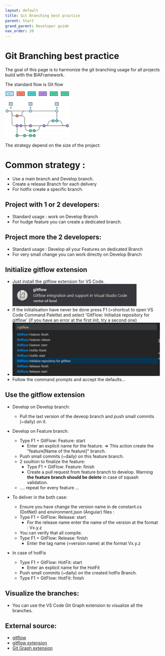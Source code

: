 ```yaml
---
layout: default
title: Git Branching best practice
parent: Start
grand_parent: Developer guide
nav_order: 20
---
```


# Git Branching best practice

The goal of this page is to harmonize the git branching usage for all projects build with the BIAFramework.

The standard flow is Git flow

![GitFlow](../../Images/GitFlow.png)

The strategy depend on the size of the project:

# Common strategy :
- Use a main branch and Develop branch.
- Create a release Branch for each delivery
- For hotfix create a specific branch.

## Project with 1 or 2 developers:
- Standard usage : work on Develop Branch
- For hudge feature you can create a dedicated branch.
  
## Project more the 2 developers:
- Standard usage : Develop all your Features on dedicated Branch
- For very small change you can work directly on Develop Branch

## Initialize gitflow extension
- Just install the gitflow extension for VS Code.
  ![GitFlowExtension](../../Images/GitFlowVSExtension.png)
- If the initialisation have never be done press F1 (=shortcut to open VS Code Command Palette) and select 'GitFlow: Initialize repository for gitflow' (if you have an error at the first init, try a second one)
- ![GitFlowInitializeRepository](../../Images/GitFlowInitializeRepository.png)
- Follow the command prompts and accept the defaults...

## Use the gitflow extension
- Develop on Develop branch:
  - Pull the last version of the deveop branch and push small commits (~daily) on it.
- Develop on Feature branch:
  -  Type F1 + GitFlow: Feature: start
     -  Enter an explicit name for the feature. 
        => This action create the "feature\[Name of the feature]" branch.
  -  Push small commits (~daily) on this feature branch.
  -  2 soultion to finalize the feature:
     -  Type F1 + GitFlow: Feature: finish 
     -  Create a pull request from feature branch to develop. Warning **the feature branch should be delete** in case of squash validation.
  -  .... repeat for every feature ...
- To deliver in the both case:
  - Ensure you have change the version name in de constant.cs (DotNet) and environment.json (Angular) files :
  - Type F1 + GitFlow: Release: start
    - For the release name enter the name of the version at the format : Vx.y.z
  - You can verify that all compile.
  - Type F1 + GitFlow: Release: finish 
    - Enter the tag name (=version name) at the format Vx.y.z

- In case of hotFix
  - Type F1 + GitFlow: HotFit: start 
    - Enter an explicit name for the HotFit
  - Push small commits (~daily) on the created hotfix Branch.
  - Type F1 + GitFlow: HotFit: finish
  
## Visualize the branches:
- You can use the VS Code Git Graph extension to visualize all the branches.

## External source:
* [gitflow](https://www.atlassian.com/fr/git/tutorials/comparing-workflows/gitflow-workflow/)
* [gitflow extension](https://github.com/vector-of-bool/vscode-gitflow)
* [Git Graph extension](https://marketplace.visualstudio.com/items?itemName=mhutchie.git-graph)

